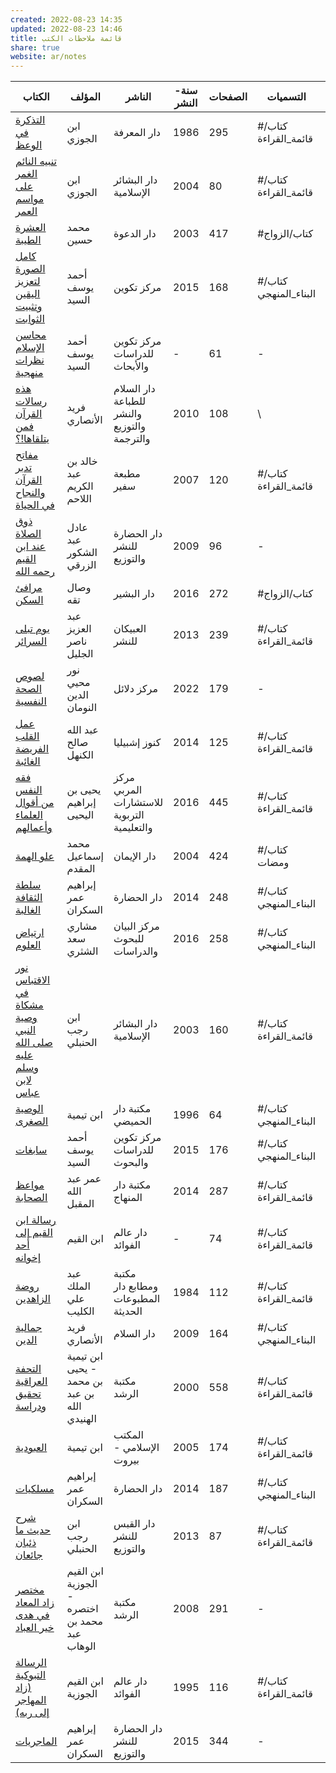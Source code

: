 ```yaml
---  
created: 2022-08-23 14:35  
updated: 2022-08-23 14:46  
title: قائمة ملاحظات الكتب  
share: true  
website: ar/notes  
---  
```

  
| الكتاب                                                                                                                           | المؤلف                                        | الناشر                                      | سنة-النشر | الصفحات | التسميات             | تاريخ-القراءة | الحالة      |  
| -------------------------------------------------------------------------------------------------------------------------------- | --------------------------------------------- | ------------------------------------------- | --------- | ------- | -------------------- | ------------- | ----------- |  
| [التذكرة في الوعظ](%D8%A7%D9%84%D8%AA%D8%B0%D9%83%D8%B1%D8%A9%20%D9%81%D9%8A%20%D8%A7%D9%84%D9%88%D8%B9%D8%B8%5C)                                                                                           | ابن الجوزي                                    | دار المعرفة                                 | 1986      | 295     | #كتاب/قائمة_القراءة  | 2022-07-25    | #كتاب/مكتمل |  
| [تنبيه النائم الغمر على مواسم العمر](%D8%AA%D9%86%D8%A8%D9%8A%D9%87%20%D8%A7%D9%84%D9%86%D8%A7%D8%A6%D9%85%20%D8%A7%D9%84%D8%BA%D9%85%D8%B1%20%D8%B9%D9%84%D9%89%20%D9%85%D9%88%D8%A7%D8%B3%D9%85%20%D8%A7%D9%84%D8%B9%D9%85%D8%B1%5C)                                                       | ابن الجوزي                                    | دار البشائر اﻹسلامية                        | 2004      | 80      | #كتاب/قائمة_القراءة  | 2022-06-14    | #كتاب/مكتمل |  
| [العشرة الطيبة](%D8%A7%D9%84%D8%B9%D8%B4%D8%B1%D8%A9%20%D8%A7%D9%84%D8%B7%D9%8A%D8%A8%D8%A9%5C)                                                                                                 | محمد حسين                                     | دار الدعوة                                  | 2003      | 417     | #كتاب/الزواج         | 2022-05-31    | #كتاب/متوقف |  
| [كامل الصورة لتعزيز اليقين وتثبيت الثوابت](%D9%83%D8%A7%D9%85%D9%84%20%D8%A7%D9%84%D8%B5%D9%88%D8%B1%D8%A9%20%D9%84%D8%AA%D8%B9%D8%B2%D9%8A%D8%B2%20%D8%A7%D9%84%D9%8A%D9%82%D9%8A%D9%86%20%D9%88%D8%AA%D8%AB%D8%A8%D9%8A%D8%AA%20%D8%A7%D9%84%D8%AB%D9%88%D8%A7%D8%A8%D8%AA%5C)                                           | أحمد يوسف السيد                               | مركز تكوين                                  | 2015      | 168     | #كتاب/البناء_المنهجي | 2022-05-26    | #كتاب/مكتمل |  
| [محاسن الإسلام نظرات منهجية](%D9%85%D8%AD%D8%A7%D8%B3%D9%86%20%D8%A7%D9%84%D8%A5%D8%B3%D9%84%D8%A7%D9%85%20%D9%86%D8%B8%D8%B1%D8%A7%D8%AA%20%D9%85%D9%86%D9%87%D8%AC%D9%8A%D8%A9%5C)                                                                       | أحمد يوسف السيد                               | مركز تكوين للدراسات والأبحاث                | \-        | 61      | \-                   | 2022-05-18    | #كتاب/مكتمل |  
| [هذه رسالات القرآن فمن يتلقاها!؟](%D9%87%D8%B0%D9%87%20%D8%B1%D8%B3%D8%A7%D9%84%D8%A7%D8%AA%20%D8%A7%D9%84%D9%82%D8%B1%D8%A2%D9%86%20%D9%81%D9%85%D9%86%20%D9%8A%D8%AA%D9%84%D9%82%D8%A7%D9%87%D8%A7!%D8%9F%5C)                                                             | فريد الأنصاري                                 | دار السلام للطباعة والنشر والتوزيع والترجمة | 2010      | 108     | \                    | 2022-03-31    | #كتاب/مكتمل |  
| [مفاتح تدبر القرآن والنجاح في الحياة](%D9%85%D9%81%D8%A7%D8%AA%D8%AD%20%D8%AA%D8%AF%D8%A8%D8%B1%20%D8%A7%D9%84%D9%82%D8%B1%D8%A2%D9%86%20%D9%88%D8%A7%D9%84%D9%86%D8%AC%D8%A7%D8%AD%20%D9%81%D9%8A%20%D8%A7%D9%84%D8%AD%D9%8A%D8%A7%D8%A9%5C)                                                     | خالد بن عبد الكريم اللاحم                     | مطبعة سفير                                  | 2007      | 120     | #كتاب/قائمة_القراءة  | 2022-03-30    | #كتاب/مكتمل |  
| [ذوق الصلاة عند ابن القيم رحمه الله](%D8%B0%D9%88%D9%82%20%D8%A7%D9%84%D8%B5%D9%84%D8%A7%D8%A9%20%D8%B9%D9%86%D8%AF%20%D8%A7%D8%A8%D9%86%20%D8%A7%D9%84%D9%82%D9%8A%D9%85%20%D8%B1%D8%AD%D9%85%D9%87%20%D8%A7%D9%84%D9%84%D9%87%5C)                                                       | عادل عبد الشكور الزرقي                        | دار الحضارة للنشر والتوزيع                  | 2009      | 96      | \-                   | 2022-03-24    | #كتاب/مكتمل |  
| [مرافئ السكن](%D9%85%D8%B1%D8%A7%D9%81%D8%A6%20%D8%A7%D9%84%D8%B3%D9%83%D9%86%5C)                                                                                                     | وصال تقه                                      | دار البشير                                  | 2016      | 272     | #كتاب/الزواج         | 2022-03-05    | #كتاب/مكتمل |  
| [يوم تبلى السرائر](%D9%8A%D9%88%D9%85%20%D8%AA%D8%A8%D9%84%D9%89%20%D8%A7%D9%84%D8%B3%D8%B1%D8%A7%D8%A6%D8%B1%5C)                                                                                           | عبد العزيز ناصر الجليل                        | العبيكان للنشر                              | 2013      | 239     | #كتاب/قائمة_القراءة  | 2022-03-03    | #كتاب/مكتمل |  
| [لصوص الصحة النفسية](%D9%84%D8%B5%D9%88%D8%B5%20%D8%A7%D9%84%D8%B5%D8%AD%D8%A9%20%D8%A7%D9%84%D9%86%D9%81%D8%B3%D9%8A%D8%A9%5C)                                                                                       | نور محيي الدين النومان                        | مركز دلائل                                  | 2022      | 179     | \-                   | 2022-02-08    | #كتاب/مكتمل |  
| [عمل القلب الفريضة الغائبة](%D8%B9%D9%85%D9%84%20%D8%A7%D9%84%D9%82%D9%84%D8%A8%20%D8%A7%D9%84%D9%81%D8%B1%D9%8A%D8%B6%D8%A9%20%D8%A7%D9%84%D8%BA%D8%A7%D8%A6%D8%A8%D8%A9%5C)                                                                         | عبد الله صالح الكنهل                          | كنوز إشبيليا                                | 2014      | 125     | #كتاب/قائمة_القراءة  | 2022-02-03    | #كتاب/مكتمل |  
| [فقه النفس من أقوال العلماء وأعمالهم](%D9%81%D9%82%D9%87%20%D8%A7%D9%84%D9%86%D9%81%D8%B3%20%D9%85%D9%86%20%D8%A3%D9%82%D9%88%D8%A7%D9%84%20%D8%A7%D9%84%D8%B9%D9%84%D9%85%D8%A7%D8%A1%20%D9%88%D8%A3%D8%B9%D9%85%D8%A7%D9%84%D9%87%D9%85%5C)                                                     | يحيى بن إبراهيم اليحيى                        | مركز المربي للاستشارات التربوية والتعليمية  | 2016      | 445     | #كتاب/قائمة_القراءة  | 2022-01-22    | #كتاب/مكتمل |  
| [علو الهمة](%D8%B9%D9%84%D9%88%20%D8%A7%D9%84%D9%87%D9%85%D8%A9%5C)                                                                                                         | محمد إسماعيل المقدم                           | دار الإيمان                                 | 2004      | 424     | #كتاب/ومضات          | 2022-01-22    | #كتاب/مكتمل |  
| [سلطة الثقافة الغالبة](%D8%B3%D9%84%D8%B7%D8%A9%20%D8%A7%D9%84%D8%AB%D9%82%D8%A7%D9%81%D8%A9%20%D8%A7%D9%84%D8%BA%D8%A7%D9%84%D8%A8%D8%A9%5C)                                                                                   | إبراهيم عمر السكران                           | دار الحضارة                                 | 2014      | 248     | #كتاب/البناء_المنهجي | 2022-01-13    | #كتاب/مكتمل |  
| [ارتياض العلوم](%D8%A7%D8%B1%D8%AA%D9%8A%D8%A7%D8%B6%20%D8%A7%D9%84%D8%B9%D9%84%D9%88%D9%85%5C)                                                                                                 | مشاري سعد الشثري                              | مركز البيان للبحوث والدراسات                | 2016      | 258     | #كتاب/البناء_المنهجي | 2021-12-09    | #كتاب/مكتمل |  
| [نور الاقتباس في مشكاة وصية النبي صلى الله عليه وسلم لابن عباس](%D9%86%D9%88%D8%B1%20%D8%A7%D9%84%D8%A7%D9%82%D8%AA%D8%A8%D8%A7%D8%B3%20%D9%81%D9%8A%20%D9%85%D8%B4%D9%83%D8%A7%D8%A9%20%D9%88%D8%B5%D9%8A%D8%A9%20%D8%A7%D9%84%D9%86%D8%A8%D9%8A%20%D8%B5%D9%84%D9%89%20%D8%A7%D9%84%D9%84%D9%87%20%D8%B9%D9%84%D9%8A%D9%87%20%D9%88%D8%B3%D9%84%D9%85%20%D9%84%D8%A7%D8%A8%D9%86%20%D8%B9%D8%A8%D8%A7%D8%B3%5C) | ابن رجب الحنبلي                               | دار البشائر الإسلامية                       | 2003      | 160     | #كتاب/قائمة_القراءة  | 2021-11-25    | #كتاب/مكتمل |  
| [الوصية الصغرى](%D8%A7%D9%84%D9%88%D8%B5%D9%8A%D8%A9%20%D8%A7%D9%84%D8%B5%D8%BA%D8%B1%D9%89%5C)                                                                                                 | ابن تيمية                                     | مكتبة دار الحميضي                           | 1996      | 64      | #كتاب/البناء_المنهجي | 2021-11-23    | #كتاب/مكتمل |  
| [سابغات](%D8%B3%D8%A7%D8%A8%D8%BA%D8%A7%D8%AA%5C)                                                                                                               | أحمد يوسف السيد                               | مركز تكوين للدراسات والبحوث                 | 2015      | 176     | #كتاب/البناء_المنهجي | 2021-11-18    | #كتاب/مكتمل |  
| [مواعظ الصحابة](%D9%85%D9%88%D8%A7%D8%B9%D8%B8%20%D8%A7%D9%84%D8%B5%D8%AD%D8%A7%D8%A8%D8%A9%5C)                                                                                                 | عمر عبد الله المقبل                           | مكتبة دار المنهاج                           | 2014      | 287     | #كتاب/قائمة_القراءة  | 2021-10-31    | #كتاب/مكتمل |  
| [رسالة ابن القيم إلى أحد إخوانه](%D8%B1%D8%B3%D8%A7%D9%84%D8%A9%20%D8%A7%D8%A8%D9%86%20%D8%A7%D9%84%D9%82%D9%8A%D9%85%20%D8%A5%D9%84%D9%89%20%D8%A3%D8%AD%D8%AF%20%D8%A5%D8%AE%D9%88%D8%A7%D9%86%D9%87%5C)                                                               | ابن القيم                                     | دار عالم الفوائد                            | \-        | 74      | #كتاب/قائمة_القراءة  | 2021-10-11    | #كتاب/مكتمل |  
| [روضة الزاهدين](%D8%B1%D9%88%D8%B6%D8%A9%20%D8%A7%D9%84%D8%B2%D8%A7%D9%87%D8%AF%D9%8A%D9%86%5C)                                                                                                 | عبد الملك علي الكليب                          | مكتبة ومطابع دار المطبوعات الحديثة          | 1984      | 112     | #كتاب/قائمة_القراءة  | 2021-09-29    | #كتاب/مكتمل |  
| [جمالية الدين](%D8%AC%D9%85%D8%A7%D9%84%D9%8A%D8%A9%20%D8%A7%D9%84%D8%AF%D9%8A%D9%86%5C)                                                                                                   | فريد الأنصاري                                 | دار السلام                                  | 2009      | 164     | #كتاب/البناء_المنهجي | 2021-09-26    | #كتاب/مكتمل |  
| [التحفة العراقية تحقيق ودراسة](%D8%A7%D9%84%D8%AA%D8%AD%D9%81%D8%A9%20%D8%A7%D9%84%D8%B9%D8%B1%D8%A7%D9%82%D9%8A%D8%A9%20%D8%AA%D8%AD%D9%82%D9%8A%D9%82%20%D9%88%D8%AF%D8%B1%D8%A7%D8%B3%D8%A9%5C)                                                                   | ابن تيمية - يحيى بن محمد بن عبد الله الهنيدي  | مكتبة الرشد                                 | 2000      | 558     | #كتاب/قائمة_القراءة  | 2021-09-21    | #كتاب/مكتمل |  
| [العبودية](%D8%A7%D9%84%D8%B9%D8%A8%D9%88%D8%AF%D9%8A%D8%A9%5C)                                                                                                           | ابن تيمية                                     | المكتب الإسلامي - بيروت                     | 2005      | 174     | #كتاب/قائمة_القراءة  | 2021-08-19    | #كتاب/مكتمل |  
| [مسلكيات](%D9%85%D8%B3%D9%84%D9%83%D9%8A%D8%A7%D8%AA%5C)                                                                                                             | إبراهيم عمر السكران                           | دار الحضارة                                 | 2014      | 187     | #كتاب/البناء_المنهجي | 2021-08-17    | #كتاب/مكتمل |  
| [شرح حديث ما ذئبان جائعان](%D8%B4%D8%B1%D8%AD%20%D8%AD%D8%AF%D9%8A%D8%AB%20%D9%85%D8%A7%20%D8%B0%D8%A6%D8%A8%D8%A7%D9%86%20%D8%AC%D8%A7%D8%A6%D8%B9%D8%A7%D9%86%5C)                                                                           | ابن رجب الحنبلي                               | دار القبس للنشر والتوزيع                    | 2013      | 87      | #كتاب/قائمة_القراءة  | 2021-08-09    | #كتاب/مكتمل |  
| [مختصر زاد المعاد في هدى خير العباد](%D9%85%D8%AE%D8%AA%D8%B5%D8%B1%20%D8%B2%D8%A7%D8%AF%20%D8%A7%D9%84%D9%85%D8%B9%D8%A7%D8%AF%20%D9%81%D9%8A%20%D9%87%D8%AF%D9%89%20%D8%AE%D9%8A%D8%B1%20%D8%A7%D9%84%D8%B9%D8%A8%D8%A7%D8%AF%5C)                                                       | ابن القيم الجوزية - اختصره محمد بن عبد الوهاب | مكتبة الرشد                                 | 2008      | 291     | \-                   | 2021-08-07    | #كتاب/مكتمل |  
| [الرسالة التبوكية (زاد المهاجر إلى ربه)](%D8%A7%D9%84%D8%B1%D8%B3%D8%A7%D9%84%D8%A9%20%D8%A7%D9%84%D8%AA%D8%A8%D9%88%D9%83%D9%8A%D8%A9%20(%D8%B2%D8%A7%D8%AF%20%D8%A7%D9%84%D9%85%D9%87%D8%A7%D8%AC%D8%B1%20%D8%A5%D9%84%D9%89%20%D8%B1%D8%A8%D9%87)%5C)                                               | ابن القيم الجوزية                             | دار عالم الفوائد                            | 1995      | 116     | #كتاب/قائمة_القراءة  | 2021-08-04    | #كتاب/مكتمل |  
| [الماجريات](%D8%A7%D9%84%D9%85%D8%A7%D8%AC%D8%B1%D9%8A%D8%A7%D8%AA%5C)                                                                                                         | إبراهيم عمر السكران                           | دار الحضارة للنشر والتوزيع                  | 2015      | 344     | \-                   | 2021-07-10    | #كتاب/مكتمل |  
  
